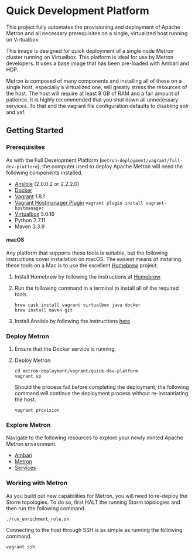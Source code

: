 Quick Development Platform
==========================

This project fully automates the provisioning and deployment of Apache Metron and all necessary prerequisites on a single, virtualized host running on Virtualbox.  

This image is designed for quick deployment of a single node Metron cluster running on Virtualbox.  This platform is ideal for use by Metron developers.  It uses a base image that has been pre-loaded with Ambari and HDP.

Metron is composed of many components and installing all of these on a single host, especially a virtualized one, will greatly stress the resources of the host. The host will require at least 8 GB of RAM and a fair amount of patience. It is highly recommended that you shut down all unnecessary services.  To that end the vagrant file configuration defaults to disabling solr and yaf.

Getting Started
---------------

### Prerequisites

As with the Full Development Platform (`metron-deployment/vagrant/full-dev-platform`), the computer used to deploy Apache Metron will need the following components installed.

 - [Ansible](https://github.com/ansible/ansible) (2.0.0.2 or 2.2.2.0)
 - [Docker](https://www.docker.com/community-edition)
 - [Vagrant](https://www.vagrantup.com) 1.8.1
 - [Vagrant Hostmanager Plugin](https://github.com/devopsgroup-io/vagrant-hostmanager) `vagrant plugin install vagrant-hostmanager`
 - [Virtualbox](https://virtualbox.org) 5.0.16
 - Python 2.7.11
 - Maven 3.3.9

#### macOS

 Any platform that supports these tools is suitable, but the following instructions cover installation on macOS.  The easiest means of installing these tools on a Mac is to use the excellent [Homebrew](http://brew.sh/) project.

 1. Install Homebrew by following the instructions at [Homebrew](http://brew.sh/).

 1. Run the following command in a terminal to install all of the required tools.

     ```  
     brew cask install vagrant virtualbox java docker
     brew install maven git
     ```

 1. Install Ansible by following the instructions [here](http://docs.ansible.com/ansible/intro_installation.html#latest-releases-via-pip).

### Deploy Metron

1. Ensure that the Docker service is running.

1. Deploy Metron

    ```
    cd metron-deployment/vagrant/quick-dev-platform
    vagrant up
    ```

    Should the process fail before completing the deployment, the following command will continue the deployment process without re-instantiating the host.

    ```
    vagrant provision
    ```

### Explore Metron

Navigate to the following resources to explore your newly minted Apache Metron environment.

 - [Ambari](http://node1:8080)
 - [Metron](http://node1:5000)
 - [Services](http://node1:2812)

### Working with Metron

As you build out new capabilities for Metron, you will need to re-deploy the Storm topologies. To do so, first HALT the running Storm topologies and then run the following command.

```
./run_enrichment_role.sh
```

Connecting to the host through SSH is as simple as running the following command.

```
vagrant ssh
```
